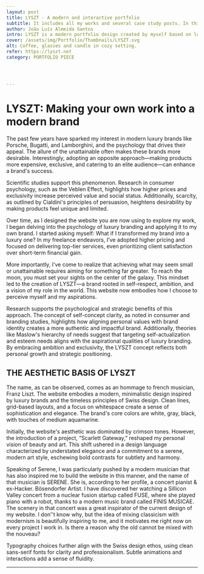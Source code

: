```yaml
---
layout: post
title: LYSZT - A modern and interactive portfolio
subtitle: It includes all my works and several case study posts. In this article we define what is LYSZT.
author: João Luís Almeida Santos
intro: LYSZT is a modern portfolio design created by myself based on luxury brands, modernism and simplicity. It is the definition of my personal brand.
cover: /assets/img/Portfolio/Thumbnails/LYSZT.svg
alt: Coffee, glasses and candle in cozy setting.
refer: https://lyszt.net
category: PORTFOLIO PIECE




---
```


# LYSZT: Making your own work into a modern brand

The past few years have sparked my interest in modern luxury brands like Porsche, Bugatti, and Lamborghini, and the psychology that drives their appeal. The allure of the unattainable often makes these brands more desirable. Interestingly, adopting an opposite approach—making products more expensive, exclusive, and catering to an elite audience—can enhance a brand's success.

Scientific studies support this phenomenon. Research in consumer psychology, such as the Veblen Effect, highlights how higher prices and exclusivity increase perceived value and social status. Additionally, scarcity, as outlined by Cialdini's principles of persuasion, heightens desirability by making products feel unique and limited.

Over time, as I designed the website you are now using to explore my work, I began delving into the psychology of luxury branding and applying it to my own brand. I started asking myself: What if I transformed my brand into a luxury one? In my freelance endeavors, I’ve adopted higher pricing and focused on delivering top-tier services, even prioritizing client satisfaction over short-term financial gain.

More importantly, I’ve come to realize that achieving what may seem small or unattainable requires aiming for something far greater. To reach the moon, you must set your sights on the center of the galaxy. This mindset led to the creation of LYSZT—a brand rooted in self-respect, ambition, and a vision of my role in the world. This website now embodies how I choose to perceive myself and my aspirations.

Research supports the psychological and strategic benefits of this approach. The concept of self-concept clarity, as noted in consumer and branding studies, highlights how aligning personal values with brand identity creates a more authentic and impactful brand. Additionally, theories like Maslow's hierarchy of needs suggest that targeting self-actualization and esteem needs aligns with the aspirational qualities of luxury branding. By embracing ambition and exclusivity, the LYSZT concept reflects both personal growth and strategic positioning.

## THE AESTHETIC BASIS OF LYSZT

The name, as can be observed, comes as an hommage to french musician, Franz Liszt. The website embodies a modern, minimalistic design inspired by luxury brands and the timeless principles of Swiss design. Clean lines, grid-based layouts, and a focus on whitespace create a sense of sophistication and elegance. The brand's core colors are white, gray, black, with touches of medium aquamarine.

Initially, the website's aesthetic was dominated by crimson tones. However, the introduction of a project, “Scarlett Gateway,” reshaped my personal vision of beauty and art. This shift ushered in a design language characterized by understated elegance and a commitment to a serene, modern art style, eschewing bold contrasts for subtlety and harmony.

Speaking of Serene, I was particularly pushed by a modern musician that has also inspired me to build the website in this manner, and the name of that musician is SERENE. She is, according to her profile, a concert pianist & ex-Hacker. Bösendorfer Artist. I have discovered her watching a Sillicon Valley concert from a nuclear fusion startup called FUSE, where she played piano with a robot, thanks to a modern music brand called FINIS MUSICAE. The scenery in that concert was a great inspirator of the current design of my website. I don’'t know why, but the idea of mixing classicism with modernism is beautifully inspiring to me, and it motivates me right now on every project I work in. Is there a reason why the old cannot be mixed with the nouveau?

Typography choices further align with the Swiss design ethos, using clean sans-serif fonts for clarity and professionalism. Subtle animations and interactions add a sense of fluidity.


---
